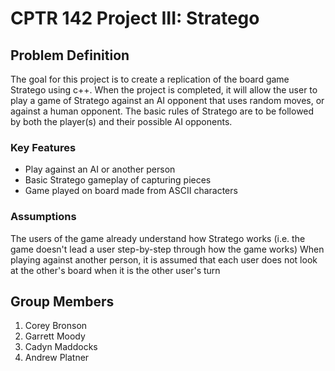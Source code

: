 # CPTR 142 Project III: Stratego



## Problem Definition

The goal for this project is to create a replication of the board game Stratego
using c++. When the project is completed, it will allow the user to play a game
of Stratego against an AI opponent that uses random moves, or against a human
opponent. The basic rules of Stratego are to be followed by both the player(s)
and their possible AI opponents.

### Key Features

* Play against an AI or another person
* Basic Stratego gameplay of capturing pieces
* Game played on board made from ASCII characters

### Assumptions

The users of the game already understand how Stratego works (i.e. the game doesn't
lead a user step-by-step through how the game works)
When playing against another person, it is assumed that each user does not look at
the other's board when it is the other user's turn

## Group Members

1. Corey Bronson
2. Garrett Moody
3. Cadyn Maddocks
4. Andrew Platner
